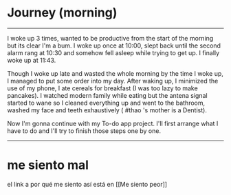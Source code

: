 # Journey  (morning)
---

I woke up 3 times, wanted to be productive from the start of the morning but its clear I'm a bum. I woke up once at 10:00, slept back until the second alarm rang at 10:30 and somehow fell asleep while trying to get up. I finally woke up at 11:43. 

Though I woke up late and wasted the whole morning by the time I woke up, I managed to put some order into my day. After waking up, I minimized the use of my phone, I ate  cereals for breakfast  (I was too lazy to make pancakes). I watched modern family while eating but the antena signal started to wane so I cleaned everything up and went to the bathroom, washed my face and teeth exhaustively ( #thao 's mother is a Dentist).

Now I'm gonna continue with my To-do app project. I'll first arrange what I have to do and I'll try to finish those steps one by one.

---

# me siento mal

el link a por qué me siento así está en [[Me siento peor]]